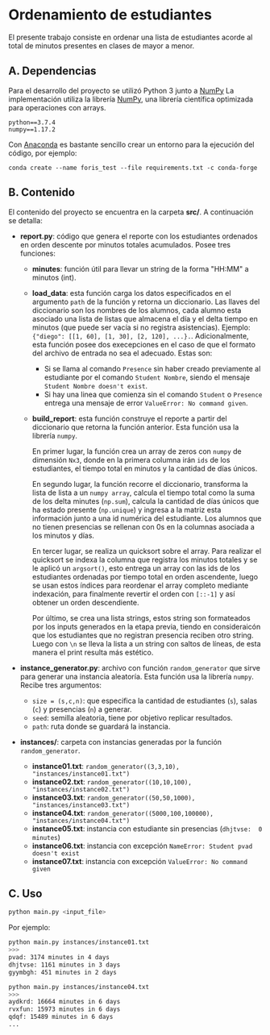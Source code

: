 # Ordenamiento de estudiantes

El presente trabajo consiste en ordenar una lista de estudiantes acorde al total de minutos presentes en clases de mayor a menor.

## A. Dependencias

Para el desarrollo del proyecto se utilizó Python 3 junto a <a href="https://numpy.org/">NumPy</a> La implementación utiliza la librería <a href="https://numpy.org/">NumPy</a>, una librería científica optimizada para operaciones con arrays.

```
python==3.7.4
numpy==1.17.2
```

Con <a href="https://www.anaconda.com/">Anaconda</a> es bastante sencillo crear un entorno para la ejecución del código, por ejemplo:

```
conda create --name foris_test --file requirements.txt -c conda-forge
```

## B. Contenido

El contenido del proyecto se encuentra en la carpeta **src/**. A continuación se detalla:

- **report.py**: código que genera el reporte con los estudiantes ordenados en orden descente por minutos totales acumulados. Posee tres funciones:
    - **minutes**: función útil para llevar un string de la forma "HH:MM" a minutos (int).
    - **load_data**: esta función carga los datos especificados en el argumento `path` de la función y retorna un diccionario. Las llaves del diccionario son los nombres de los alumnos, cada alumno esta asociado una lista de listas que almacena el día y el delta tiempo en minutos (que puede ser vacía si no registra asistencias).  Ejemplo: `{"diego": [[1, 60], [1, 30], [2, 120], ...}.`. Adicionalmente, esta función posee dos execepciones en el caso de que el formato del archivo de entrada no sea el adecuado. Estas son:
        - Si se llama al comando `Presence` sin haber creado previamente al estudiante por el comando `Student Nombre`, siendo el mensaje `Student Nombre doesn't exist`.
        - Si hay una linea que comienza sin el comando `Student` o `Presence` entrega una mensaje de error `ValueError: No command given`.
    - **build_report**: esta función construye el reporte a partir del diccionario que retorna la función anterior. Esta función usa la librería `numpy`.
        
        En primer lugar, la función crea un array de zeros con `numpy` de dimensión `Nx3`, donde en la primera columna irán `ids` de los estudiantes, el tiempo total en minutos y la cantidad de días únicos.

        En segundo lugar, la función recorre el diccionario, transforma la lista de lista a un `numpy array`, calcula el tiempo total como la suma de los delta minutes (`np.sum`), calcula la cantidad de días únicos que ha estado presente (`np.unique`) y ingresa a la matriz esta información junto a una id numérica del estudiante. Los alumnos que no tienen presencias se rellenan con 0s en la columnas asociada a los minutos y días.

        En tercer lugar, se realiza un quicksort sobre el array. Para realizar el quicksort se indexa la columna que registra los minutos totales y se le aplicó un `argsort()`, esto entrega un array con las ids de los estudiantes ordenadas por tiempo total en orden ascendente, luego se usan estos índices para reordenar el array completo mediante indexación, para finalmente revertir el orden con `[::-1]` y así obtener un orden descendiente.

        Por último, se crea una lista strings, estos string son formateados por los inputs generados en la etapa previa, tiendo en consideraicón que los estudiantes que no registran presencia reciben otro string. Luego con `\n` se lleva la lista a un string con saltos de líneas, de esta manera el print resulta más estético.

- **instance_generator.py**: archivo con función `random_generator` que sirve para generar una instancia aleatoría. Esta función usa la librería `numpy`. Recibe tres argumentos:
    - `size = (s,c,n)`: que especifica la cantidad de estudiantes (`s`), salas (`c`) y presencias (`n`) a generar.
    - `seed`: semilla aleatoria, tiene por objetivo replicar resultados.
    - `path`: ruta donde se guardará la instancia.  
- **instances/**: carpeta con instancias generadas por la función `random_generator`.
    - **instance01.txt**: `random_generator((3,3,10), "instances/instance01.txt")`
    - **instance02.txt**: `random_generator((10,10,100), "instances/instance02.txt")`
    - **instance03.txt**: `random_generator((50,50,1000), "instances/instance03.txt")`
    - **instance04.txt**: `random_generator((5000,100,100000), "instances/instance04.txt")`
    - **instance05.txt**: instancia con estudiante sin presencias (`dhjtvse:  0 minutes`)
    - **instance06.txt**: instancia con excepción `NameError: Student pvad doesn't exist`
    - **instance07.txt**: instancia con excepción `ValueError: No command given`

## C. Uso

```bash
python main.py <input_file>
```
Por ejemplo:
```bash
python main.py instances/instance01.txt
>>>
pvad: 3174 minutes in 4 days
dhjtvse: 1161 minutes in 3 days
gyymbgh: 451 minutes in 2 days

python main.py instances/instance04.txt
>>>
aydkrd: 16664 minutes in 6 days
rvxfun: 15973 minutes in 6 days
qdqf: 15489 minutes in 6 days
...
```
